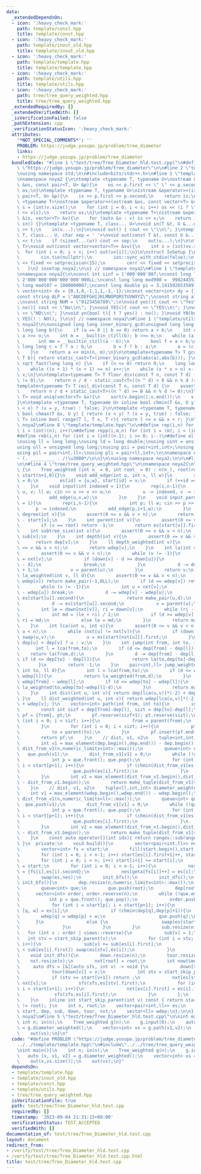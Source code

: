 ```yaml
---
data:
  _extendedDependsOn:
  - icon: ':heavy_check_mark:'
    path: template/const.hpp
    title: template/const.hpp
  - icon: ':heavy_check_mark:'
    path: template/inout_old.hpp
    title: template/inout_old.hpp
  - icon: ':heavy_check_mark:'
    path: template/template.hpp
    title: template/template.hpp
  - icon: ':heavy_check_mark:'
    path: template/utils.hpp
    title: template/utils.hpp
  - icon: ':heavy_check_mark:'
    path: tree/tree_query_weighted.hpp
    title: tree/tree_query_weighted.hpp
  _extendedRequiredBy: []
  _extendedVerifiedWith: []
  _isVerificationFailed: false
  _pathExtension: cpp
  _verificationStatusIcon: ':heavy_check_mark:'
  attributes:
    '*NOT_SPECIAL_COMMENTS*': ''
    PROBLEM: https://judge.yosupo.jp/problem/tree_diameter
    links:
    - https://judge.yosupo.jp/problem/tree_diameter
  bundledCode: "#line 1 \"test/tree/Tree_Diameter_hld.test.cpp\"\n#define PROBLEM\
    \ \"https://judge.yosupo.jp/problem/tree_diameter\"\n\n#line 2 \"template/template.hpp\"\
    \nusing namespace std;\n\n#include<bits/stdc++.h>\n#line 1 \"template/inout_old.hpp\"\
    \nnamespace noya2 {\n\ntemplate <typename T, typename U>\nostream &operator<<(ostream\
    \ &os, const pair<T, U> &p){\n    os << p.first << \" \" << p.second;\n    return\
    \ os;\n}\ntemplate <typename T, typename U>\nistream &operator>>(istream &is,\
    \ pair<T, U> &p){\n    is >> p.first >> p.second;\n    return is;\n}\n\ntemplate\
    \ <typename T>\nostream &operator<<(ostream &os, const vector<T> &v){\n    int\
    \ s = (int)v.size();\n    for (int i = 0; i < s; i++) os << (i ? \" \" : \"\"\
    ) << v[i];\n    return os;\n}\ntemplate <typename T>\nistream &operator>>(istream\
    \ &is, vector<T> &v){\n    for (auto &x : v) is >> x;\n    return is;\n}\n\nvoid\
    \ in() {}\ntemplate <typename T, class... U>\nvoid in(T &t, U &...u){\n    cin\
    \ >> t;\n    in(u...);\n}\n\nvoid out() { cout << \"\\n\"; }\ntemplate <typename\
    \ T, class... U, char sep = ' '>\nvoid out(const T &t, const U &...u){\n    cout\
    \ << t;\n    if (sizeof...(u)) cout << sep;\n    out(u...);\n}\n\ntemplate<typename\
    \ T>\nvoid out(const vector<vector<T>> &vv){\n    int s = (int)vv.size();\n  \
    \  for (int i = 0; i < s; i++) out(vv[i]);\n}\n\nstruct IoSetup {\n    IoSetup(){\n\
    \        cin.tie(nullptr);\n        ios::sync_with_stdio(false);\n        cout\
    \ << fixed << setprecision(15);\n        cerr << fixed << setprecision(7);\n \
    \   }\n} iosetup_noya2;\n\n} // namespace noya2\n#line 1 \"template/const.hpp\"\
    \nnamespace noya2{\n\nconst int iinf = 1'000'000'007;\nconst long long linf =\
    \ 2'000'000'000'000'000'000LL;\nconst long long mod998 =  998244353;\nconst long\
    \ long mod107 = 1000000007;\nconst long double pi = 3.14159265358979323;\nconst\
    \ vector<int> dx = {0,1,0,-1,1,1,-1,-1};\nconst vector<int> dy = {1,0,-1,0,1,-1,-1,1};\n\
    const string ALP = \"ABCDEFGHIJKLMNOPQRSTUVWXYZ\";\nconst string alp = \"abcdefghijklmnopqrstuvwxyz\"\
    ;\nconst string NUM = \"0123456789\";\n\nvoid yes(){ cout << \"Yes\\n\"; }\nvoid\
    \ no(){ cout << \"No\\n\"; }\nvoid YES(){ cout << \"YES\\n\"; }\nvoid NO(){ cout\
    \ << \"NO\\n\"; }\nvoid yn(bool t){ t ? yes() : no(); }\nvoid YN(bool t){ t ?\
    \ YES() : NO(); }\n\n} // namespace noya2\n#line 1 \"template/utils.hpp\"\nnamespace\
    \ noya2{\n\nunsigned long long inner_binary_gcd(unsigned long long a, unsigned\
    \ long long b){\n    if (a == 0 || b == 0) return a + b;\n    int n = __builtin_ctzll(a);\
    \ a >>= n;\n    int m = __builtin_ctzll(b); b >>= m;\n    while (a != b) {\n \
    \       int mm = __builtin_ctzll(a - b);\n        bool f = a > b;\n        unsigned\
    \ long long c = f ? a : b;\n        b = f ? b : a;\n        a = (c - b) >> mm;\n\
    \    }\n    return a << min(n, m);\n}\n\ntemplate<typename T> T gcd_fast(T a,\
    \ T b){ return static_cast<T>(inner_binary_gcd(abs(a),abs(b))); }\n\nlong long\
    \ sqrt_fast(long long n) {\n    if (n <= 0) return 0;\n    long long x = sqrt(n);\n\
    \    while ((x + 1) * (x + 1) <= n) x++;\n    while (x * x > n) x--;\n    return\
    \ x;\n}\n\ntemplate<typename T> T floor_div(const T n, const T d) {\n    assert(d\
    \ != 0);\n    return n / d - static_cast<T>((n ^ d) < 0 && n % d != 0);\n}\n\n\
    template<typename T> T ceil_div(const T n, const T d) {\n    assert(d != 0);\n\
    \    return n / d + static_cast<T>((n ^ d) >= 0 && n % d != 0);\n}\n\ntemplate<typename\
    \ T> void uniq(vector<T> &v){\n    sort(v.begin(),v.end());\n    v.erase(unique(v.begin(),v.end()),v.end());\n\
    }\n\ntemplate <typename T, typename U> inline bool chmin(T &x, U y) { return (y\
    \ < x) ? (x = y, true) : false; }\n\ntemplate <typename T, typename U> inline\
    \ bool chmax(T &x, U y) { return (x < y) ? (x = y, true) : false; }\n\ntemplate<typename\
    \ T> inline bool range(T l, T x, T r){ return l <= x && x < r; }\n\n} // namespace\
    \ noya2\n#line 8 \"template/template.hpp\"\n\n#define rep(i,n) for (int i = 0;\
    \ i < (int)(n); i++)\n#define repp(i,m,n) for (int i = (m); i < (int)(n); i++)\n\
    #define reb(i,n) for (int i = (int)(n-1); i >= 0; i--)\n#define all(v) (v).begin(),(v).end()\n\
    \nusing ll = long long;\nusing ld = long double;\nusing uint = unsigned int;\n\
    using ull = unsigned long long;\nusing pii = pair<int,int>;\nusing pll = pair<ll,ll>;\n\
    using pil = pair<int,ll>;\nusing pli = pair<ll,int>;\n\nnamespace noya2{\n\n/*\u3000\
    ~ (. _________ . /)\u3000*/\n\n}\n\nusing namespace noya2;\n\n\n#line 2 \"tree/tree_query_weighted.hpp\"\
    \n\n#line 4 \"tree/tree_query_weighted.hpp\"\n\nnamespace noya2{\n\nstruct Tree_weighted\
    \ {\n    Tree_weighted (int n_ = 0, int root_ = 0) : n(n_), root(root_), es(n-1),\
    \ start(n+1,0){}\n    void add_edge(int u, int v, ll w){\n        static int id\
    \ = 0;\n        es[id] = {u,w}, start[id] = v;\n        if (++id == n-1) build();\n\
    \    }\n    void input(int indexed = 1){\n        rep(i,n-1){\n            int\
    \ u, v; ll w; cin >> u >> v >> w;\n            u -= indexed, v -= indexed;\n \
    \           add_edge(u,v,w);\n        }\n    }\n    void input_parents(int indexed\
    \ = 1){\n        rep(i,n-1){\n            int p; ll w; cin >> p >> w;\n      \
    \      p -= indexed;\n            add_edge(p,i+1,w);\n        }\n    }\n    int\
    \ degree(int v){\n        assert(0 <= v && v < n);\n        return start[v+1]\
    \ - start[v];\n    }\n    int parent(int v){\n        assert(0 <= v && v < n);\n\
    \        if (v == root) return -1;\n        return es[start[v]].first;\n    }\n\
    \    int subtree_size(int v){\n        assert(0 <= v && v < n);\n        return\
    \ sub[v];\n    }\n    int depth(int v){\n        assert(0 <= v && v < n);\n  \
    \      return dep[v];\n    }\n    ll depth_weighted(int v){\n        assert(0\
    \ <= v && v < n);\n        return wdep[v];\n    }\n    int la(int v, int d){\n\
    \        assert(0 <= v && v < n);\n        while (v != -1){\n            int u\
    \ = nxt[v];\n            if (down[v] - d >= down[u]){\n                v = tour[down[v]\
    \ - d];\n                break;\n            }\n            d -= down[v] - down[u]\
    \ + 1;\n            v = parent(u);\n        }\n        return v;\n    }\n    pair<int,ll>\
    \ la_weighted(int v, ll d){\n        assert(0 <= v && v < n);\n        if (d >\
    \ wdep[v]) return make_pair(-1,0LL);\n        if (d == wdep[v]) return make_pair(root,0LL);\n\
    \        while (v != -1){\n            int u = nxt[v];\n            if (d < wdep[v]\
    \ - wdep[u]) break;\n            d -= wdep[v] - wdep[u];\n            if (d <\
    \ es[start[u]].second){\n                return make_pair(u,d);\n            }\n\
    \            d -= es[start[u]].second;\n            v = parent(u);\n        }\n\
    \        int le = down[nxt[v]], ri = down[v];\n        while (ri - le > 1){\n\
    \            int md = (le + ri) / 2;\n            if (d >= wdep[v] - wdep[tour[md]])\
    \ ri = md;\n            else le = md;\n        }\n        return make_pair(tour[ri],d-(wdep[v]-wdep[tour[ri]]));\n\
    \    }\n    int lca(int u, int v){\n        assert(0 <= v && v < n && 0 <= u &&\
    \ u < n);\n        while (nxt[u] != nxt[v]){\n            if (down[u] < down[v])\
    \ swap(u,v);\n            u = es[start[nxt[u]]].first;\n        }\n        return\
    \ dep[u] < dep[v] ? u : v;\n    }\n    int jump(int from, int to, int d){\n  \
    \      int l = lca(from,to);\n        if (d <= dep[from] - dep[l]){\n        \
    \    return la(from,d);\n        }\n        d -= dep[from] - dep[l];\n       \
    \ if (d <= dep[to] - dep[l]){\n            return la(to,dep[to]-dep[l]-d);\n \
    \       }\n        return -1;\n    }\n    pair<int,ll> jump_weighted(int from,\
    \ int to, ll d){\n        int l = lca(from,to);\n        if (d <= wdep[from] -\
    \ wdep[l]){\n            return la_weighted(from,d);\n        }\n        d -=\
    \ wdep[from] - wdep[l];\n        if (d <= wdep[to] - wdep[l]){\n            return\
    \ la_weighted(to,wdep[to]-wdep[l]-d);\n        }\n        return make_pair(-1,0LL);\n\
    \    }\n    int dist(int u, int v){ return dep[lca(u,v)]*(-2) + dep[u] + dep[v];\
    \ }\n    ll dist_weighted(int u, int v){ return wdep[lca(u,v)]*(-2) + wdep[u]\
    \ + wdep[v]; }\n    vector<int> path(int from, int to){\n        int l = lca(from,to);\n\
    \        const int sizf = dep[from]-dep[l], sizt = dep[to]-dep[l];\n        vector<int>\
    \ pf = {from}, pt;\n        pf.reserve(sizf+1); pt.reserve(sizt);\n        for\
    \ (int i = 0; i < sizf; i++){\n            from = parent(from);\n            pf.push_back(from);\n\
    \        }\n        for (int i = 0; i < sizt; i++){\n            pt.push_back(to);\n\
    \            to = parent(to);\n        }\n        pf.insert(pf.end(),pt.rbegin(),pt.rend());\n\
    \        return pf;\n    }\n    // dist, v1, v2\n    tuple<int,int,int> diameter(){\n\
    \        int v1 = max_element(dep.begin(),dep.end()) - dep.begin();\n        vector<int>\
    \ dist_from_v1(n,numeric_limits<int>::max());\n        queue<int> que;\n     \
    \   que.push(v1);\n        dist_from_v1[v1] = 0;\n        while (!que.empty()){\n\
    \            int p = que.front(); que.pop();\n            for (int i = start[p];\
    \ i < start[p+1]; i++){\n                if (chmin(dist_from_v1[es[i].first],dist_from_v1[p]+1)){\n\
    \                    que.push(es[i].first);\n                }\n            }\n\
    \        }\n        int v2 = max_element(dist_from_v1.begin(),dist_from_v1.end())\
    \ - dist_from_v1.begin();\n        return make_tuple(dist_from_v1[v2],v1,v2);\n\
    \    }\n    // dist, v1, v2\n    tuple<ll,int,int> diameter_weighted(){\n    \
    \    int v1 = max_element(wdep.begin(),wdep.end()) - wdep.begin();\n        vector<ll>\
    \ dist_from_v1(n,numeric_limits<ll>::max());\n        queue<int> que;\n      \
    \  que.push(v1);\n        dist_from_v1[v1] = 0;\n        while (!que.empty()){\n\
    \            int p = que.front(); que.pop();\n            for (int i = start[p];\
    \ i < start[p+1]; i++){\n                if (chmin(dist_from_v1[es[i].first],dist_from_v1[p]+es[i].second)){\n\
    \                    que.push(es[i].first);\n                }\n            }\n\
    \        }\n        int v2 = max_element(dist_from_v1.begin(),dist_from_v1.end())\
    \ - dist_from_v1.begin();\n        return make_tuple(dist_from_v1[v2],v1,v2);\n\
    \    }\n    const auto operator[](int idx){ return ranges::subrange(es.begin()+start[idx],es.begin()+start[idx+1]);\
    \ }\n  private:\n    void build(){\n        vector<pair<int,ll>> nes(2*(n-1));\n\
    \        vector<int> fs = start;\n        fill(start.begin(),start.end(),0);\n\
    \        for (int i = 0; i < n-1; i++) start[es[i].first+1]++, start[fs[i]+1]++;\n\
    \        for (int i = 0; i < n; i++) start[i+1] += start[i];\n        auto geta\
    \ = start;\n        for (int i = 0; i < n-1; i++){\n            nes[geta[es[i].first]++]\
    \ = {fs[i],es[i].second};\n            nes[geta[fs[i]]++] = es[i];\n        }\n\
    \        swap(es,nes);\n        init_bfs();\n        init_dfs();\n    }\n    void\
    \ init_bfs(){\n        dep.resize(n,numeric_limits<int>::max());\n        wdep.resize(n);\n\
    \        queue<int> que;\n        que.push(root);\n        dep[root] = 0;\n  \
    \      vector<int> order; order.reserve(n);\n        while (!que.empty()){\n \
    \           int p = que.front(); que.pop();\n            order.push_back(p);\n\
    \            for (int i = start[p]; i < start[p+1]; i++){\n                auto\
    \ [q, w] = es[i];\n                if (chmin(dep[q],dep[p]+1)){\n            \
    \        wdep[q] = wdep[p] + w;\n                    que.push(q);\n          \
    \      }\n                else {\n                    swap(es[start[p]],es[i]);\n\
    \                }\n            }\n        }\n        sub.resize(n,0);\n     \
    \   for (int v : order | views::reverse){\n            sub[v] = 1;\n         \
    \   int stv = start_skip_parent(v);\n            for (int i = stv; i < start[v+1];\
    \ i++){\n                sub[v] += sub[es[i].first];\n                if (sub[es[stv].first]\
    \ < sub[es[i].first]) swap(es[stv],es[i]);\n            }\n        }\n    }\n\
    \    void init_dfs(){\n        down.resize(n);\n        tour.resize(n);\n    \
    \    nxt.resize(n);\n        nxt[root] = root;\n        int nowtime = 0;\n   \
    \     auto dfs = [&](auto sfs, int v) -> void {\n            down[v] = nowtime++;\n\
    \            tour[down[v]] = v;\n            int stv = start_skip_parent(v);\n\
    \            if (stv >= start[v+1]) return ;\n            nxt[es[stv].first] =\
    \ nxt[v];\n            sfs(sfs,es[stv].first);\n            for (int i = stv+1;\
    \ i < start[v+1]; i++){\n                nxt[es[i].first] = es[i].first;\n   \
    \             sfs(sfs,es[i].first);\n            }\n        };\n        dfs(dfs,root);\n\
    \    }\n    inline int start_skip_parent(int v) const { return start[v]+int(v\
    \ != root); }\n    int n, root;\n    vector<pair<int,ll>> es;\n    vector<int>\
    \ start, dep, sub, down, tour, nxt;\n    vector<ll> wdep;\n};\n\n} // namespace\
    \ noya2\n#line 5 \"test/tree/Tree_Diameter_hld.test.cpp\"\n\nint main(){\n   \
    \ int n; in(n);\n    Tree_weighted g(n);\n    g.input(0);\n    auto [x, v1, v2]\
    \ = g.diameter_weighted();\n    vector<int> vs = g.path(v1,v2);\n    out(x,vs.size());\n\
    \    out(vs);\n}\n"
  code: "#define PROBLEM \"https://judge.yosupo.jp/problem/tree_diameter\"\n\n#include\"\
    ../../template/template.hpp\"\n#include\"../../tree/tree_query_weighted.hpp\"\n\
    \nint main(){\n    int n; in(n);\n    Tree_weighted g(n);\n    g.input(0);\n \
    \   auto [x, v1, v2] = g.diameter_weighted();\n    vector<int> vs = g.path(v1,v2);\n\
    \    out(x,vs.size());\n    out(vs);\n}"
  dependsOn:
  - template/template.hpp
  - template/inout_old.hpp
  - template/const.hpp
  - template/utils.hpp
  - tree/tree_query_weighted.hpp
  isVerificationFile: true
  path: test/tree/Tree_Diameter_hld.test.cpp
  requiredBy: []
  timestamp: '2023-09-04 21:31:15+09:00'
  verificationStatus: TEST_ACCEPTED
  verifiedWith: []
documentation_of: test/tree/Tree_Diameter_hld.test.cpp
layout: document
redirect_from:
- /verify/test/tree/Tree_Diameter_hld.test.cpp
- /verify/test/tree/Tree_Diameter_hld.test.cpp.html
title: test/tree/Tree_Diameter_hld.test.cpp
---
```

